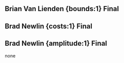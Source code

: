 ## Brian Van Lienden {bounds:1} Final


## Brad Newlin {costs:1} Final


## Brad Newlin {amplitude:1} Final
none

